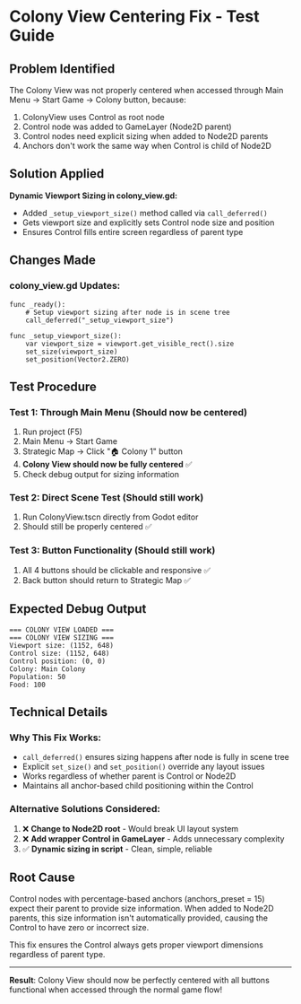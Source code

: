 # Colony View Centering Fix - Test Guide

## Problem Identified
The Colony View was not properly centered when accessed through Main Menu → Start Game → Colony button, because:
1. ColonyView uses Control as root node
2. Control node was added to GameLayer (Node2D parent)
3. Control nodes need explicit sizing when added to Node2D parents
4. Anchors don't work the same way when Control is child of Node2D

## Solution Applied
**Dynamic Viewport Sizing in colony_view.gd:**
- Added `_setup_viewport_size()` method called via `call_deferred()`
- Gets viewport size and explicitly sets Control node size and position
- Ensures Control fills entire screen regardless of parent type

## Changes Made

### colony_view.gd Updates:
```gdscript
func _ready():
    # Setup viewport sizing after node is in scene tree
    call_deferred("_setup_viewport_size")
    
func _setup_viewport_size():
    var viewport_size = viewport.get_visible_rect().size
    set_size(viewport_size)
    set_position(Vector2.ZERO)
```

## Test Procedure

### Test 1: Through Main Menu (Should now be centered)
1. Run project (F5)
2. Main Menu → Start Game 
3. Strategic Map → Click "🏠 Colony 1" button
4. **Colony View should now be fully centered** ✅
5. Check debug output for sizing information

### Test 2: Direct Scene Test (Should still work)
1. Run ColonyView.tscn directly from Godot editor
2. Should still be properly centered ✅

### Test 3: Button Functionality (Should still work)
1. All 4 buttons should be clickable and responsive ✅
2. Back button should return to Strategic Map ✅

## Expected Debug Output

```
=== COLONY VIEW LOADED ===
=== COLONY VIEW SIZING ===
Viewport size: (1152, 648)
Control size: (1152, 648)  
Control position: (0, 0)
Colony: Main Colony
Population: 50
Food: 100
```

## Technical Details

### Why This Fix Works:
- `call_deferred()` ensures sizing happens after node is fully in scene tree
- Explicit `set_size()` and `set_position()` override any layout issues
- Works regardless of whether parent is Control or Node2D
- Maintains all anchor-based child positioning within the Control

### Alternative Solutions Considered:
1. ❌ **Change to Node2D root** - Would break UI layout system
2. ❌ **Add wrapper Control in GameLayer** - Adds unnecessary complexity  
3. ✅ **Dynamic sizing in script** - Clean, simple, reliable

## Root Cause
Control nodes with percentage-based anchors (anchors_preset = 15) expect their parent to provide size information. When added to Node2D parents, this size information isn't automatically provided, causing the Control to have zero or incorrect size.

This fix ensures the Control always gets proper viewport dimensions regardless of parent type.

---

**Result**: Colony View should now be perfectly centered with all buttons functional when accessed through the normal game flow!
